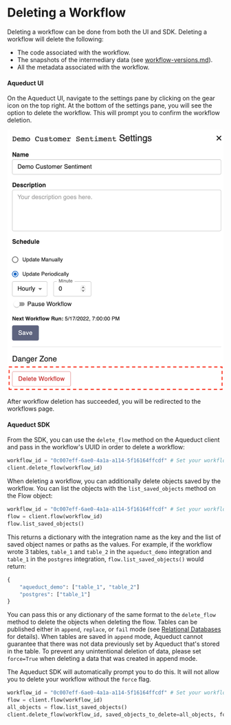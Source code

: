 # Deleting a Workflow

Deleting a workflow can be done from both the UI and SDK. Deleting a workflow will delete the following:

* The code associated with the workflow.
* The snapshots of the intermediary data (see [workflow-versions.md](workflow-versions.md "mention")).&#x20;
* All the metadata associated with the workflow.

#### Aqueduct UI

On the Aqueduct UI, navigate to the settings pane by clicking on the gear icon on the top right. At the bottom of the settings pane, you will see the option to delete the workflow. This will prompt you to confirm the workflow deletion.&#x20;

![](<../.gitbook/assets/image (6) (1).png>)

After workflow deletion has succeeded, you will be redirected to the workflows page.

#### Aqueduct SDK

From the SDK, you can use the `delete_flow` method on the Aqueduct client and pass in the workflow's UUID in order to delete a workflow:

```python
workflow_id = "0c007eff-6ae0-4a1a-a114-5f16164ffcdf" # Set your workflow ID here.
client.delete_flow(workflow_id)
```

When deleting a workflow, you can additionally delete objects saved by the workflow. You can list the objects with the `list_saved_objects` method on the Flow object:

```python
workflow_id = "0c007eff-6ae0-4a1a-a114-5f16164ffcdf" # Set your workflow ID here.
flow = client.flow(workflow_id)
flow.list_saved_objects()
```

This returns a dictionary with the integration name as the key and the list of saved object names or paths as the values. For example, if the workflow wrote 3 tables, `table_1` and `table_2` in the `aqueduct_demo` integration and `table_1` in the `postgres` integration, `flow.list_saved_objects()` would return:

```python
{
    "aqueduct_demo": ["table_1", "table_2"]
    "postgres": ["table_1"]
}
```

You can pass this or any dictionary of the same format to the `delete_flow` method to delete the objects when deleting the flow. Tables can be published either in `append`, `replace`, or `fail` mode (see [Relational Databases](integrations/using-integrations/relational-databases.md) for details). When tables are saved in `append` mode, Aqueduct cannot guarantee that there was not data previously set by Aqueduct that's stored in the table. To prevent any unintentional deletion of data, please set `force=True` when deleting a data that was created in append mode.

The Aqueduct SDK will automatically prompt you to do this. It will not allow you to delete your workflow without the `force` flag.

```python
workflow_id = "0c007eff-6ae0-4a1a-a114-5f16164ffcdf" # Set your workflow ID here.
flow = client.flow(workflow_id)
all_objects = flow.list_saved_objects()
client.delete_flow(workflow_id, saved_objects_to_delete=all_objects, force=True)
```
